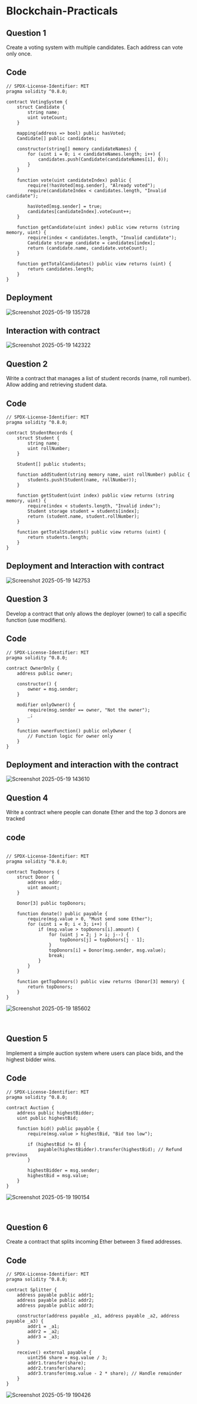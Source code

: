 # Blockchain-Practicals
## Question 1
Create a voting system with multiple candidates. Each address can vote only once.
## Code
```
// SPDX-License-Identifier: MIT
pragma solidity ^0.8.0;

contract VotingSystem {
    struct Candidate {
        string name;
        uint voteCount;
    }

    mapping(address => bool) public hasVoted;
    Candidate[] public candidates;

    constructor(string[] memory candidateNames) {
        for (uint i = 0; i < candidateNames.length; i++) {
            candidates.push(Candidate(candidateNames[i], 0));
        }
    }

    function vote(uint candidateIndex) public {
        require(!hasVoted[msg.sender], "Already voted");
        require(candidateIndex < candidates.length, "Invalid candidate");

        hasVoted[msg.sender] = true;
        candidates[candidateIndex].voteCount++;
    }

    function getCandidate(uint index) public view returns (string memory, uint) {
        require(index < candidates.length, "Invalid candidate");
        Candidate storage candidate = candidates[index];
        return (candidate.name, candidate.voteCount);
    }

    function getTotalCandidates() public view returns (uint) {
        return candidates.length;
    }
}
```
## Deployment
![Screenshot 2025-05-19 135728](https://github.com/user-attachments/assets/d61eefd1-91c7-42ca-b3c7-dfe171e19c1e)
## Interaction with contract
![Screenshot 2025-05-19 142322](https://github.com/user-attachments/assets/5c1eb904-baa3-4e52-9f85-6d48ae0c53e6)


## Question 2
Write a contract that manages a list of student records (name, roll number). Allow adding and retrieving student data.
## Code
```
// SPDX-License-Identifier: MIT
pragma solidity ^0.8.0;

contract StudentRecords {
    struct Student {
        string name;
        uint rollNumber;
    }

    Student[] public students;

    function addStudent(string memory name, uint rollNumber) public {
        students.push(Student(name, rollNumber));
    }

    function getStudent(uint index) public view returns (string memory, uint) {
        require(index < students.length, "Invalid index");
        Student storage student = students[index];
        return (student.name, student.rollNumber);
    }

    function getTotalStudents() public view returns (uint) {
        return students.length;
    }
}
```
## Deployment and Interaction with contract
![Screenshot 2025-05-19 142753](https://github.com/user-attachments/assets/dc25f532-6d26-43ea-8238-9c3e996ed7ad)
## Question 3
Develop a contract that only allows the deployer (owner) to call a specific function (use modifiers).
## Code
```
// SPDX-License-Identifier: MIT
pragma solidity ^0.8.0;

contract OwnerOnly {
    address public owner;

    constructor() {
        owner = msg.sender;
    }

    modifier onlyOwner() {
        require(msg.sender == owner, "Not the owner");
        _;
    }

    function ownerFunction() public onlyOwner {
        // Function logic for owner only
    }
}
```
## Deployment and interaction with the contract
![Screenshot 2025-05-19 143610](https://github.com/user-attachments/assets/e7075e24-31d8-49c1-8cf9-2ca06b3a3839)

## Question 4
Write a contract where people can donate Ether and the top 3 donors are tracked
## code
```

// SPDX-License-Identifier: MIT
pragma solidity ^0.8.0;

contract TopDonors {
    struct Donor {
        address addr;
        uint amount;
    }

    Donor[3] public topDonors;

    function donate() public payable {
        require(msg.value > 0, "Must send some Ether");
        for (uint i = 0; i < 3; i++) {
            if (msg.value > topDonors[i].amount) {
                for (uint j = 2; j > i; j--) {
                    topDonors[j] = topDonors[j - 1];
                }
                topDonors[i] = Donor(msg.sender, msg.value);
                break;
            }
        }
    }

    function getTopDonors() public view returns (Donor[3] memory) {
        return topDonors;
    }
}
```
![Screenshot 2025-05-19 185602](https://github.com/user-attachments/assets/705474b5-7e3e-4082-ac32-a432c0c32eb9)


<br>

## Question 5
Implement a simple auction system where users can place bids, and the highest bidder wins.
## Code
```
// SPDX-License-Identifier: MIT
pragma solidity ^0.8.0;

contract Auction {
    address public highestBidder;
    uint public highestBid;

    function bid() public payable {
        require(msg.value > highestBid, "Bid too low");

        if (highestBid != 0) {
            payable(highestBidder).transfer(highestBid); // Refund previous
        }

        highestBidder = msg.sender;
        highestBid = msg.value;
    }
}
```
![Screenshot 2025-05-19 190154](https://github.com/user-attachments/assets/b57a6aec-3a06-4db1-b6e9-506391195961)


<br>

## Question 6
Create a contract that splits incoming Ether between 3 fixed addresses.
## Code
```
// SPDX-License-Identifier: MIT
pragma solidity ^0.8.0;

contract Splitter {
    address payable public addr1;
    address payable public addr2;
    address payable public addr3;

    constructor(address payable _a1, address payable _a2, address payable _a3) {
        addr1 = _a1;
        addr2 = _a2;
        addr3 = _a3;
    }

    receive() external payable {
        uint256 share = msg.value / 3;
        addr1.transfer(share);
        addr2.transfer(share);
        addr3.transfer(msg.value - 2 * share); // Handle remainder
    }
}
```
![Screenshot 2025-05-19 190426](https://github.com/user-attachments/assets/3fcab5c9-83aa-4a70-8b3a-d173de82efbd)






